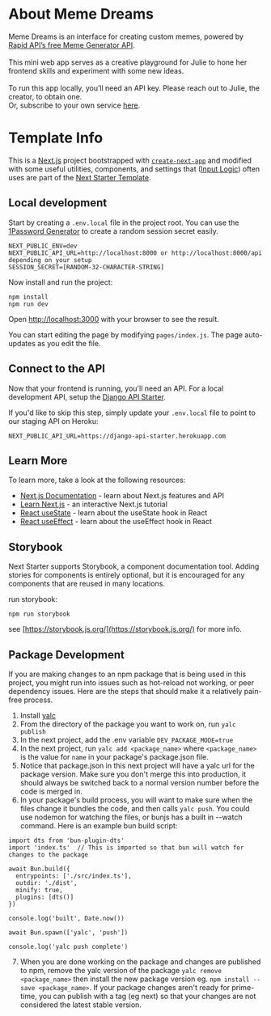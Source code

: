 # About Meme Dreams
Meme Dreams is an interface for creating custom memes, powered by [Rapid API’s free Meme Generator API](https://rapidapi.com/meme-generator-api-meme-generator-api-default/api/meme-generator). <br/>
<br/>
This mini web app serves as a creative playground for Julie to hone her frontend skills and experiment with some new ideas.<br/>
<br/>
To run this app locally, you’ll need an API key. Please reach out to Julie, the creator, to obtain one. <br/>
Or, subscribe to your own service [here](https://rapidapi.com/meme-generator-api-meme-generator-api-default/api/meme-generator).

# Template Info

This is a [Next.js](https://nextjs.org/) project bootstrapped with [`create-next-app`](https://github.com/vercel/next.js/tree/canary/packages/create-next-app) and modified with some useful utilities, components, and settings that ([Input Logic](https://github.com/inputlogic)) often uses are part of the [Next Starter Template](https://github.com/inputlogic/next-starter).

## Local development

Start by creating a `.env.local` file in the project root. You can use the [1Password Generator](https://1password.com/password-generator/) to create a random session secret easily.

```
NEXT_PUBLIC_ENV=dev
NEXT_PUBLIC_API_URL=http://localhost:8000 or http://localhost:8000/api depending on your setup
SESSION_SECRET=[RANDOM-32-CHARACTER-STRING]
```

Now install and run the project:

```
npm install
npm run dev
```

Open [http://localhost:3000](http://localhost:3000) with your browser to see the result.

You can start editing the page by modifying `pages/index.js`. The page auto-updates as you edit the file.

## Connect to the API

Now that your frontend is running, you'll need an API. For a local development API, setup the [Django API Starter](https://github.com/inputlogic/django-api-starter).

If you'd like to skip this step, simply update your `.env.local` file to point to our staging API on Heroku:

```
NEXT_PUBLIC_API_URL=https://django-api-starter.herokuapp.com
```

## Learn More

To learn more, take a look at the following resources:

- [Next.js Documentation](https://nextjs.org/docs) - learn about Next.js features and API
- [Learn Next.js](https://nextjs.org/learn) - an interactive Next.js tutorial
- [React useState](https://reactjs.org/docs/hooks-state.html) - learn about the useState hook in React
- [React useEffect](https://reactjs.org/docs/hooks-effect.html) - learn about the useEffect hook in React

## Storybook

Next Starter supports Storybook, a component documentation tool. Adding stories for components is entirely optional, but it is encouraged for any components that are reused in many locations.

run storybook:

```
npm run storybook
```

see [https://storybook.js.org/](https://storybook.js.org/) for more info.

## Package Development

If you are making changes to an npm package that is being used in this project, you might run into issues such as hot-reload not working, or peer dependency issues.
Here are the steps that should make it a relatively pain-free process.

1. Install [yalc](https://github.com/wclr/yalc)
2. From the directory of the package you want to work on, run `yalc publish`
3. In the next project, add the .env variable `DEV_PACKAGE_MODE=true`
4. In the next project, run `yalc add <package_name>` where `<package_name>` is the value for `name` in your package's package.json file.
5. Notice that package.json in this next project will have a yalc url for the package version. Make sure you don't merge this into production, it should always be switched back to a normal version number before the code is merged in.
6. In your package's build process, you will want to make sure when the files change it bundles the code, and then calls `yalc push`. You could use nodemon for watching the files, or bunjs has a built in --watch command. Here is an example bun build script:

```
import dts from 'bun-plugin-dts'
import 'index.ts'  // This is imported so that bun will watch for changes to the package

await Bun.build({
  entrypoints: ['./src/index.ts'],
  outdir: './dist',
  minify: true,
  plugins: [dts()]
})

console.log('built', Date.now())

await Bun.spawn(['yalc', 'push'])

console.log('yalc push complete')

```

7. When you are done working on the package and changes are published to npm, remove the yalc version of the package `yalc remove <package_name>` then install the new package version eg. `npm install --save <package_name>`. If your package changes aren't ready for prime-time, you can publish with a tag (eg next) so that your changes are not considered the latest stable version.

